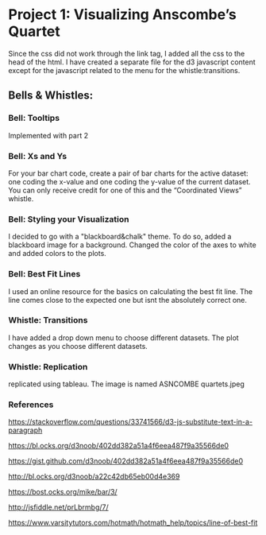 <h1>Project 1: Visualizing Anscombe’s Quartet</h1>

Since the css did not work through the link tag, I added all the css to the head of the html.
I have created a separate file for the d3 javascript content except for the javascript related to the menu for the whistle:transitions.

<h2>Bells & Whistles: </h2>

<h3>Bell: Tooltips</h3>
Implemented with part 2 

<h3>Bell: Xs and Ys</h3>
For your bar chart code, create a pair of bar charts for the active dataset: one coding the x-value and one coding the y-value of the current dataset. You can only receive credit for one of this and the “Coordinated Views” whistle. 

<h3>Bell: Styling your Visualization</h3>
I decided to go with a "blackboard&chalk" theme. To do so, added a blackboard image for a background. Changed the color of the axes to white and added colors to the plots.

<h3>Bell: Best Fit Lines</h3>
I used an online resource for the basics on calculating the best fit line. The line comes close to the expected one but isnt the absolutely correct one.  

<h3>Whistle: Transitions </h3>
I have added a drop down menu to choose different datasets. The plot changes as you choose different datasets. 

<h3>Whistle: Replication</h3>
replicated using tableau. The image is named ASNCOMBE quartets.jpeg 

<h3>References</h3>

https://stackoverflow.com/questions/33741566/d3-js-substitute-text-in-a-paragraph

https://bl.ocks.org/d3noob/402dd382a51a4f6eea487f9a35566de0

https://gist.github.com/d3noob/402dd382a51a4f6eea487f9a35566de0

http://bl.ocks.org/d3noob/a22c42db65eb00d4e369

https://bost.ocks.org/mike/bar/3/

http://jsfiddle.net/prLbrmbg/7/

https://www.varsitytutors.com/hotmath/hotmath_help/topics/line-of-best-fit

